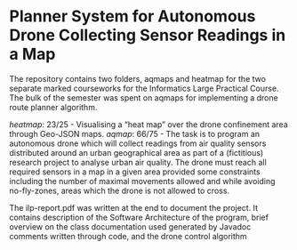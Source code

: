 # Planner System for Autonomous Drone Collecting Sensor Readings in a Map



The repository contains two folders, aqmaps and heatmap for the two separate marked courseworks for the Informatics Large Practical Course. The bulk of the semester was spent on aqmaps for implementing a drone route planner algorithm.

  _heatmap_: 23/25 - Visualising a “heat map” over the drone confinement area through Geo-JSON maps.
  _aqmap_: 66/75 - The task is to program an autonomous drone which will collect readings from air quality sensors distributed around an urban geographical area as part of a (fictitious) research project to analyse urban air quality. The drone must reach all required sensors in a map in a given area provided some constraints including the number of maximal movements allowed and while avoiding no-fly-zones, areas which the drone is not allowed to cross.

The ilp-report.pdf was written at the end to document the project. It contains description of the Software Architecture of the program, brief overview on the class documentation used generated by Javadoc comments written through code, and the drone control algorithm

